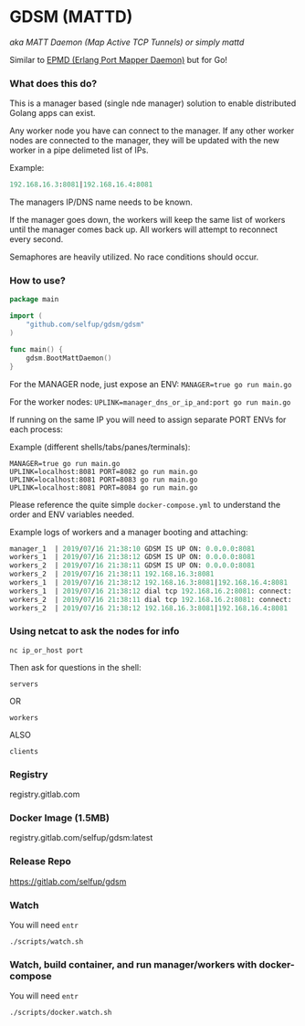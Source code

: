 # GDSM (MATTD)

_aka MATT Daemon (Map Active TCP Tunnels) or simply mattd_

Similar to [EPMD (Erlang Port Mapper Daemon)](http://erlang.org/doc/man/epmd.html) but for Go!

### What does this do?

This is a manager based (single nde manager) solution to enable distributed Golang apps can exist.

Any worker node you have can connect to the manager. If any other worker nodes are connected to the manager, they will be updated with the new worker in a pipe delimeted list of IPs.

Example:

```ocaml
192.168.16.3:8081|192.168.16.4:8081
```

The managers IP/DNS name needs to be known.

If the manager goes down, the workers will keep the same list of workers until the manager comes back up. All workers will attempt to reconnect every second.

Semaphores are heavily utilized. No race conditions should occur.

### How to use?

```go
package main

import (
	"github.com/selfup/gdsm/gdsm"
)

func main() {
	gdsm.BootMattDaemon()
}
```

For the MANAGER node, just expose an ENV: `MANAGER=true go run main.go`

For the worker nodes: `UPLINK=manager_dns_or_ip_and:port go run main.go`

If running on the same IP you will need to assign separate PORT ENVs for each process:

Example (different shells/tabs/panes/terminals):

```
MANAGER=true go run main.go
UPLINK=localhost:8081 PORT=8082 go run main.go
UPLINK=localhost:8081 PORT=8083 go run main.go
UPLINK=localhost:8081 PORT=8084 go run main.go
```

Please reference the quite simple `docker-compose.yml` to understand the order and ENV variables needed.

Example logs of workers and a manager booting and attaching:

```ocaml
manager_1  | 2019/07/16 21:38:10 GDSM IS UP ON: 0.0.0.0:8081
workers_1  | 2019/07/16 21:38:12 GDSM IS UP ON: 0.0.0.0:8081
workers_2  | 2019/07/16 21:38:11 GDSM IS UP ON: 0.0.0.0:8081
workers_2  | 2019/07/16 21:38:11 192.168.16.3:8081
workers_1  | 2019/07/16 21:38:12 192.168.16.3:8081|192.168.16.4:8081
workers_1  | 2019/07/16 21:38:12 dial tcp 192.168.16.2:8081: connect: ..connected
workers_2  | 2019/07/16 21:38:11 dial tcp 192.168.16.2:8081: connect: ..connected
workers_2  | 2019/07/16 21:38:12 192.168.16.3:8081|192.168.16.4:8081
```

### Using netcat to ask the nodes for info

`nc ip_or_host port`

Then ask for questions in the shell:

`servers`

OR

`workers`

ALSO

`clients`

### Registry

registry.gitlab.com

### Docker Image (1.5MB)

registry.gitlab.com/selfup/gdsm:latest

### Release Repo

https://gitlab.com/selfup/gdsm

### Watch

You will need `entr`

`./scripts/watch.sh`

### Watch, build container, and run manager/workers with docker-compose

You will need `entr`

`./scripts/docker.watch.sh`
